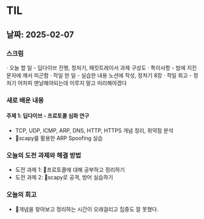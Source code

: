 # TIL

## 날짜: 2025-02-07

### 스크럼
· 오늘 할 일	- 딥다이브 진행, 정처기, 패킷트레이서 과제 구성도
· 특이사항		- 밤에 지진 문자에 깨서 피곤함
· 작일 한 일	- 실습한 내용 노션에 작성, 정처기 8장
· 작일 회고		- 정처기 어차피 맨날해야되는데 미루지 말고 미리해야겠다

### 새로 배운 내용
#### 주제 1: 딥다이브 - 프로토콜 심화 연구
- TCP, UDP, ICMP, ARP, DNS, HTTP, HTTPS 개념 정리, 취약점 분석
- scapy를 활용한 ARP Spoofing 실습

### 오늘의 도전 과제와 해결 방법
- 도전 과제 1: 프로토콜에 대해 공부하고 정리하기
- 도전 과제 2: scapy로 공격, 방어 실습하기

### 오늘의 회고
- 개념을 찾아보고 정리하는 시간이 오래걸리고 집중도 잘 못했다.
